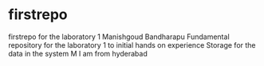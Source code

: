 # firstrepo
firstrepo for the laboratory 1
Manishgoud Bandharapu
Fundamental repository for the laboratory 1 to initial hands on experience
Storage for the data in the system
M
I am from hyderabad 
